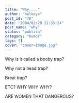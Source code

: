 ```yaml
---
title: "Why...."
author: "halkeye"
post_id: "78"
date: "2004/02/20 21:35:24"
post_name: "why"
status: "publish"
category: "Humor"
tags: []
cover: "cover-image.jpg"
---
```


Why is it called a booby trap?

Why not a head trap?

Breat trap?

ETC? WHY WHY WHY?  

ARE WOMEN THAT DANGEROUS?